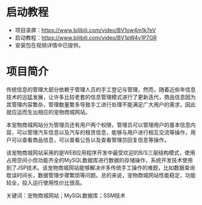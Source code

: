 # 启动教程

- 项目录屏：https://www.bilibili.com/video/BV1ow4m1k7eV
- 启动教程：https://www.bilibili.com/video/BV1pW4y1P7GR
- 安装包在视频详情中已提供。

# 项目简介
传统信息的管理大部分依赖于管理人员的手工登记与管理，然而，随着近些年信息技术的迅猛发展，让许多比较老套的信息管理模式进行了更新迭代，商品信息因为其管理内容繁杂，管理数量繁多导致手工进行处理不能满足广大用户的需求，因此就应运而生出相应的宠物商城网站。

本宠物商城网站分为管理员还有用户两个权限，管理员可以管理用户的基本信息内容，可以管理汽车信息以及汽车的租赁信息，能够与用户进行相互交流等操作，用户可以查看商品信息，可以查看公告以及查看管理员回复信息等操作。

该宠物商城网站采用的是WEB应用程序开发中最受欢迎的B/S三层结构模式，使用占用空间小但功能齐全的MySQL数据库进行数据的存储操作，系统开发技术使用到了JSP技术。该宠物商城网站能够解决许多传统手工操作的难题，比如数据查询耽误时间长，数据管理步骤繁琐等问题。总的来说，宠物商城网站性能稳定，功能较全，投入运行使用性价比很高。 

关键词：宠物商城网站；MySQL数据库；SSM技术
